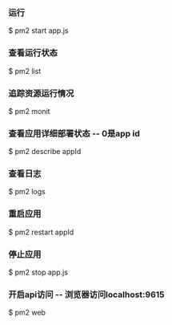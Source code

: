 ### 运行
$ pm2 start app.js

### 查看运行状态
$ pm2 list

### 追踪资源运行情况
$ pm2 monit

### 查看应用详细部署状态 -- 0是app id
$ pm2 describe appId

### 查看日志
$ pm2 logs

### 重启应用
$ pm2 restart appId

### 停止应用
$ pm2 stop app.js

### 开启api访问 -- 浏览器访问localhost:9615
$ pm2 web
